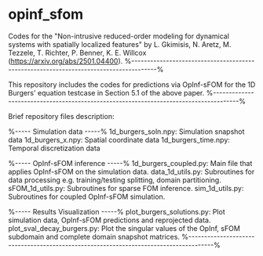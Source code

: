 # opinf_sfom
Codes for the "Non-intrusive reduced-order modeling for dynamical systems with spatially localized features" by L. Gkimisis, N. Aretz, M. Tezzele, T. Richter, P. Benner, K. E. Willcox (https://arxiv.org/abs/2501.04400).
%--------------------------------------------------------------------------------------%

This repository includes the codes for predictions via OpInf-sFOM for the 1D Burgers' equation testcase in Section 5.1 of the above paper.
%--------------------------------------------------------------------------------------%

Brief repository files description:

%----- Simulation data -----%
1d_burgers_soln.npy: Simulation snapshot data
1d_burgers_x.npy: Spatial coordinate data
1d_burgers_time.npy: Temporal discretization data

%----- OpInf-sFOM inference -----%
1d_burgers_coupled.py: Main file that applies OpInf-sFOM on the simulation data.
data_1d_utils.py: Subroutines for data processing e.g. training/testing splitting, domain partitioning.
sFOM_1d_utils.py: Subroutines for sparse FOM inference.
sim_1d_utils.py: Subroutines for coupled OpInf-sFOM simulation.

%----- Results Visualization -----%
plot_burgers_solutions.py: Plot simulation data, OpInf-sFOM predictions and reprojected data.
plot_sval_decay_burgers.py: Plot the singular values of the OpInf, sFOM subdomain and complete domain snapshot matrices.
%--------------------------------------------------------------------------------------%
